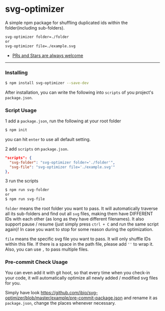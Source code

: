# svg-optimizer

A simple npm package for shuffling duplicated ids within the folder(including sub-folders).

```bash
svg-optimizer folder=./folder
or
svg-optimizer file=./example.svg
```

- [PRs and Stars are always welcome](https://github.com/ibio/svg-optimizer)

------

### Installing

```bash
$ npm install svg-optimizer --save-dev
```

After installation, you can write the following into `scripts` of you project's `package.json`.

### Script Usage

1 add a `package.json`, run the following at your root folder
```bash
$ npm init
```
you can hit `enter` to use all default setting.

2 add `scripts` on `package.json`.
```json
"scripts": {
  "svg-folder": "svg-optimizer folder='./folder'",
  "svg-file": "svg-optimizer file='./example.svg'"
},
```

3 run the scripts
```bash
$ npm run svg-folder
or
$ npm run svg-file
```

`folder` means the root folder you want to pass. It will automatically traverse all its sub-folders and find out all `svg` files, making them have DIFFERENT IDs with each other (as long as they have different filenames). It also support pause / resume (just simply press `ctrl + C` and run the same script again)! In case you want to stop for some reason during the optimization.

`file` means the specific svg file you want to pass. It will only shuffle IDs within this file. If there is a space in the path file, please add `''` to wrap it. Also, you can use `,` to pass multiple files.


### Pre-commit Check Usage

You can even add it with git hoot, so that every time when you check-in your code, it will automatically optimize all newly added / modified svg files for you.

Simply have look https://github.com/ibio/svg-optimizer/blob/master/example/pre-commit-package.json and rename it as `package.json`, change the places whenever necessary.
